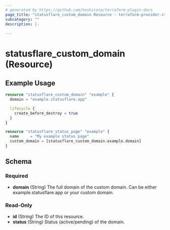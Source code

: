 ```yaml
---
# generated by https://github.com/hashicorp/terraform-plugin-docs
page_title: "statusflare_custom_domain Resource - terraform-provider-statusflare"
subcategory: ""
description: |-
  
---
```


# statusflare_custom_domain (Resource)



## Example Usage

```terraform
resource "statusflare_custom_domain" "example" {
  domain = "example.statusflare.app"

  lifecycle {
    create_before_destroy = true
  }
}

resource "statusflare_status_page" "example" {
  name     = "My example status page"
  custom_domain = [statusflare_custom_domain.example.domain]
}
```

<!-- schema generated by tfplugindocs -->
## Schema

### Required

- **domain** (String) The full domain of the custom domain. Can be either example.statusflare.app or your custom domain.

### Read-Only

- **id** (String) The ID of this resource.
- **status** (String) Status (active/pending) of the domain.


